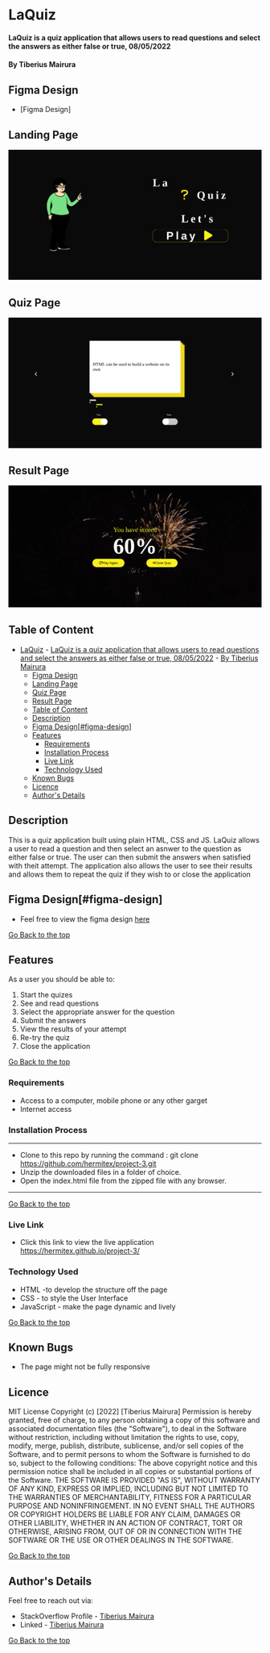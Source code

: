 # LaQuiz
#### LaQuiz is a quiz application that allows users to read questions and select the answers as either false or true, 08/05/2022

#### By Tiberius Mairura

## Figma Design
- [Figma Design]

## Landing Page
![image](./assets/images/landing-page.png)


## Quiz Page
![image](./assets/images/quiz-page.png)

## Result Page
![image](./assets/images/result-page.png)



## Table of Content
- [LaQuiz](#laquiz)
      - [LaQuiz is a quiz application that allows users to read questions and select the answers as either false or true, 08/05/2022](#laquiz-is-a-quiz-application-that-allows-users-to-read-questions-and-select-the-answers-as-either-false-or-true-08052022)
      - [By Tiberius Mairura](#by-tiberius-mairura)
  - [Figma Design](#figma-design)
  - [Landing Page](#landing-page)
  - [Quiz Page](#quiz-page)
  - [Result Page](#result-page)
  - [Table of Content](#table-of-content)
  - [Description](#description)
  - [Figma Design[#figma-design]](#figma-designfigma-design)
  - [Features](#features)
    - [Requirements](#requirements)
    - [Installation Process](#installation-process)
    - [Live Link](#live-link)
    - [Technology  Used](#technology--used)
  - [Known Bugs](#known-bugs)
  - [Licence](#licence)
  - [Author's Details](#authors-details)

## Description
<p>This is a quiz application built using plain HTML, CSS and JS. LaQuiz allows a user to read a question and then select an asnwer to the question as either false or true. The user can then submit the answers when satisfied with theit attempt. The application also allows the user to see their results and allows them to repeat the quiz if they wish to or close the application</p>

## Figma Design[#figma-design]
* Feel free to view the figma design [here](https://www.figma.com/file/UhHLiOlorSlMAvqH6N6rJ6/quiz-app?node-id=0%3A1)

[Go Back to the top](#LaQuiz)

## Features
As a user you should be able to:
1. Start the quizes
2. See and read questions
3. Select the appropriate answer for the question
4. Submit the answers
5. View the results of your attempt
6. Re-try the quiz
7. Close the application

[Go Back to the top](#LaQuiz)
 ###  Requirements
 * Access to  a computer, mobile phone or any other garget
 * Internet access
### Installation Process
****
* Clone to this repo by running the command : git clone https://github.com/hermitex/project-3.git
* Unzip the downloaded files in a folder of choice.
* Open the index.html file from the zipped file with any browser.
 ****
[Go Back to the top](#LaQuiz)
### Live Link
- Click this link to view the live application https://hermitex.github.io/project-3/
### Technology  Used
* HTML -to develop the structure off the page
* CSS - to style the User Interface
* JavaScript - make the page dynamic and lively

[Go Back to the top](#LaQuiz)
## Known Bugs
* The page might not be fully responsive

## Licence
MIT License
Copyright (c) [2022] [Tiberius Mairura]
Permission is hereby granted, free of charge, to any person obtaining a copy
of this software and associated documentation files (the "Software"), to deal
in the Software without restriction, including without limitation the rights
to use, copy, modify, merge, publish, distribute, sublicense, and/or sell
copies of the Software, and to permit persons to whom the Software is
furnished to do so, subject to the following conditions:
The above copyright notice and this permission notice shall be included in all
copies or substantial portions of the Software.
THE SOFTWARE IS PROVIDED "AS IS", WITHOUT WARRANTY OF ANY KIND, EXPRESS OR
IMPLIED, INCLUDING BUT NOT LIMITED TO THE WARRANTIES OF MERCHANTABILITY,
FITNESS FOR A PARTICULAR PURPOSE AND NONINFRINGEMENT. IN NO EVENT SHALL THE
AUTHORS OR COPYRIGHT HOLDERS BE LIABLE FOR ANY CLAIM, DAMAGES OR OTHER
LIABILITY, WHETHER IN AN ACTION OF CONTRACT, TORT OR OTHERWISE, ARISING FROM,
OUT OF OR IN CONNECTION WITH THE SOFTWARE OR THE USE OR OTHER DEALINGS IN THE
SOFTWARE.

[Go Back to the top](#LaQuiz)

## Author's Details
Feel free to reach out via:
* StackOverflow Profile - [Tiberius Mairura](https://stackoverflow.com/users/11869442/tiberius)
* Linked - [Tiberius Mairura](https://www.linkedin.com/in/tiberius-mairura/)

[Go Back to the top](#LaQuiz)
